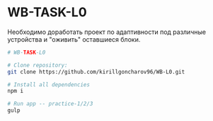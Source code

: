 # WB-TASK-L0

Необходимо доработать проект по адаптивности под различные устройства и "оживить" оставшиеся блоки.

```bash
# WB-TASK-L0

# Clone repository:
git clone https://github.com/kirillgoncharov96/WB-L0.git

# Install all dependencies
npm i

# Run app -- practice-1/2/3
gulp
```
